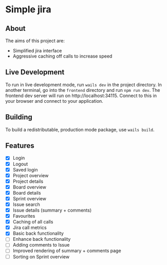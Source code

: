 # Simple jira

## About

The aims of this project are:

- Simplified jira interface
- Aggressive caching off calls to increase speed

## Live Development

To run in live development mode, run `wails dev` in the project directory. In another terminal, go into the `frontend`
directory and run `npm run dev`. The frontend dev server will run on http://localhost:34115. Connect to this in your
browser and connect to your application.

## Building

To build a redistributable, production mode package, use `wails build`.

## Features

- [x] Login
- [x] Logout
- [x] Saved login
- [x] Project overview
- [x] Project details
- [x] Board overview
- [x] Board details
- [x] Sprint overview
- [x] Issue search
- [x] Issue details (summary + comments)
- [x] Favourites
- [x] Caching of all calls
- [x] Jira call metrics
- [x] Basic back functionality
- [ ] Enhance back functionality
- [ ] Adding comments to Issue
- [ ] Improved rendering of summary + comments page
- [ ] Sorting on Sprint overview
